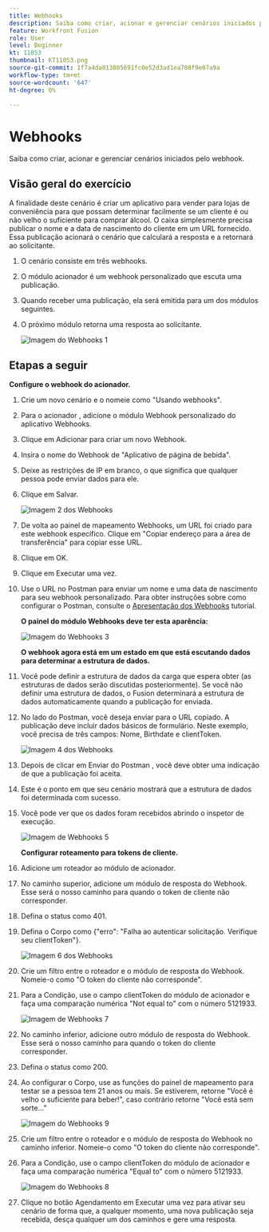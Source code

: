 ```yaml
---
title: Webhooks
description: Saiba como criar, acionar e gerenciar cenários iniciados pelo webhook.
feature: Workfront Fusion
role: User
level: Beginner
kt: 11053
thumbnail: KT11053.png
source-git-commit: 1f7a4da813805691fc0e52d3ad1ea708f9e07a9a
workflow-type: tm+mt
source-wordcount: '647'
ht-degree: 0%

---
```



# Webhooks

Saiba como criar, acionar e gerenciar cenários iniciados pelo webhook.

## Visão geral do exercício

A finalidade deste cenário é criar um aplicativo para vender para lojas de conveniência para que possam determinar facilmente se um cliente é ou não velho o suficiente para comprar álcool. O caixa simplesmente precisa publicar o nome e a data de nascimento do cliente em um URL fornecido. Essa publicação acionará o cenário que calculará a resposta e a retornará ao solicitante.

1. O cenário consiste em três webhooks.
1. O módulo acionador é um webhook personalizado que escuta uma publicação.
1. Quando receber uma publicação, ela será emitida para um dos módulos seguintes.
1. O próximo módulo retorna uma resposta ao solicitante.

   ![Imagem do Webhooks 1](../12-exercises/assets/webhooks-walkthrough-1.png)

## Etapas a seguir

**Configure o webhook do acionador.**

1. Crie um novo cenário e o nomeie como &quot;Usando webhooks&quot;.
1. Para o acionador , adicione o módulo Webhook personalizado do aplicativo Webhooks.
1. Clique em Adicionar para criar um novo Webhook.
1. Insira o nome do Webhook de &quot;Aplicativo de página de bebida&quot;.
1. Deixe as restrições de IP em branco, o que significa que qualquer pessoa pode enviar dados para ele.
1. Clique em Salvar.


   ![Imagem 2 dos Webhooks](../12-exercises/assets/webhooks-walkthrough-2.png)

1. De volta ao painel de mapeamento Webhooks, um URL foi criado para este webhook específico. Clique em &quot;Copiar endereço para a área de transferência&quot; para copiar esse URL.
1. Clique em OK.
1. Clique em Executar uma vez.
1. Use o URL no Postman para enviar um nome e uma data de nascimento para seu webhook personalizado. Para obter instruções sobre como configurar o Postman, consulte o [Apresentação dos Webhooks](https://experienceleague.adobe.com/docs/workfront-learn/tutorials-workfront/fusion/beyond-basic-modules/webhooks-walkthrough.html?lang=en) tutorial.

   **O painel do módulo Webhooks deve ter esta aparência:**

   ![Imagem do Webhooks 3](../12-exercises/assets/webhooks-walkthrough-3.png)

   **O webhook agora está em um estado em que está escutando dados para determinar a estrutura de dados.**

1. Você pode definir a estrutura de dados da carga que espera obter (as estruturas de dados serão discutidas posteriormente). Se você não definir uma estrutura de dados, o Fusion determinará a estrutura de dados automaticamente quando a publicação for enviada.
1. No lado do Postman, você deseja enviar para o URL copiado. A publicação deve incluir dados básicos de formulário. Neste exemplo, você precisa de três campos: Nome, Birthdate e clientToken.

   ![Imagem 4 dos Webhooks](../12-exercises/assets/webhooks-walkthrough-4.png)

1. Depois de clicar em Enviar do Postman , você deve obter uma indicação de que a publicação foi aceita.
1. Este é o ponto em que seu cenário mostrará que a estrutura de dados foi determinada com sucesso.
1. Você pode ver que os dados foram recebidos abrindo o inspetor de execução.

   ![Imagem de Webhooks 5](../12-exercises/assets/webhooks-walkthrough-5.png)

   **Configurar roteamento para tokens de cliente.**

1. Adicione um roteador ao módulo de acionador.
1. No caminho superior, adicione um módulo de resposta do Webhook. Esse será o nosso caminho para quando o token de cliente não corresponder.
1. Defina o status como 401.
1. Defina o Corpo como {&quot;erro&quot;: &quot;Falha ao autenticar solicitação. Verifique seu clientToken&quot;}.

   ![Imagem 6 dos Webhooks](../12-exercises/assets/webhooks-walkthrough-6.png)

1. Crie um filtro entre o roteador e o módulo de resposta do Webhook. Nomeie-o como &quot;O token do cliente não corresponde&quot;.
1. Para a Condição, use o campo clientToken do módulo de acionador e faça uma comparação numérica &quot;Not equal to&quot; com o número 5121933.

   ![Imagem de Webhooks 7](../12-exercises/assets/webhooks-walkthrough-7.png)

1. No caminho inferior, adicione outro módulo de resposta do Webhook. Esse será o nosso caminho para quando o token do cliente corresponder.
1. Defina o status como 200.
1. Ao configurar o Corpo, use as funções do painel de mapeamento para testar se a pessoa tem 21 anos ou mais. Se estiverem, retorne &quot;Você é velho o suficiente para beber!&quot;, caso contrário retorne &quot;Você está sem sorte...&quot;

   ![Imagem do Webhooks 9](../12-exercises/assets/webhooks-walkthrough-9.png)

1. Crie um filtro entre o roteador e o módulo de resposta do Webhook no caminho inferior. Nomeie-o como &quot;O token do cliente não corresponde&quot;.
1. Para a Condição, use o campo clientToken do módulo de acionador e faça uma comparação numérica &quot;Equal to&quot; com o número 5121933.


   ![Imagem do Webhooks 8](../12-exercises/assets/webhooks-walkthrough-8.png)

1. Clique no botão Agendamento em Executar uma vez para ativar seu cenário de forma que, a qualquer momento, uma nova publicação seja recebida, desça qualquer um dos caminhos e gere uma resposta.
